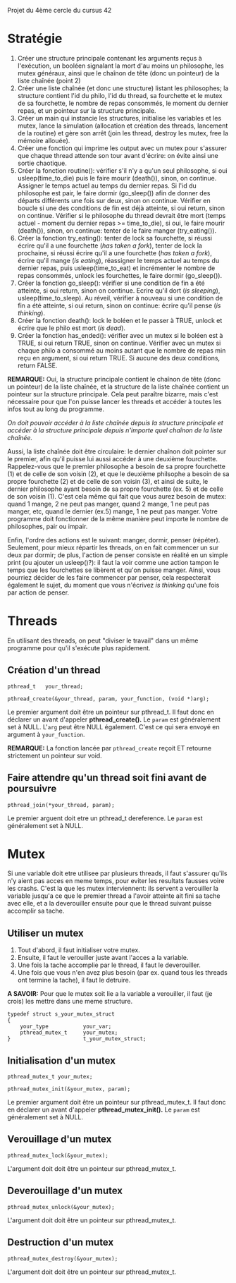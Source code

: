 
Projet du 4ème cercle du cursus 42 

# Stratégie
1. Créer une structure principale contenant les arguments reçus à l'exécution, un booléen signalant la mort d'au moins un philosophe, les mutex généraux, ainsi que le chaînon de tête (donc un pointeur) de la liste chaînée (point 2)
2. Créer une liste chaînée (et donc une structure) listant les philosophes; la structure contient l'id du philo, l'id du thread, sa fourchette et le mutex de sa fourchette, le nombre de repas consommés, le moment du dernier repas, et un pointeur sur la structure principale.
3. Créer un main qui instancie les structures, initialise les variables et les mutex, lance la simulation (allocation et création des threads, lancement de la routine) et gère son arrêt (join les thread, destroy les mutex, free la mémoire allouée).
4. Créer une fonction qui imprime les output avec un mutex pour s'assurer que chaque thread attende son tour avant d'écrire: on évite ainsi une sortie chaotique.
5. Créer la fonction routine(): vérifier s'il n'y a qu'un seul philosophe, si oui usleep(time_to_die) puis le faire mourir (death()), sinon, on continue. Assigner le temps actuel au temps du dernier repas. Si l'id du philosophe est pair, le faire dormir (go_sleep()) afin de donner des départs différents une fois sur deux, sinon on continue. Vérifier en boucle si une des conditions de fin est déjà atteinte, si oui return, sinon on continue. Vérifier si le philosophe du thread devrait être mort (temps actuel - moment du dernier repas >= time_to_die), si oui, le faire mourir (death()), sinon, on continue: tenter de le faire manger (try_eating()).
6. Créer la fonction try_eating(): tenter de lock sa fourchette, si réussi écrire qu'il a une fourchette (*has taken a fork*), tenter de lock la prochaine, si réussi écrire qu'il a une fourchette (*has taken a fork*), écrire qu'il mange (*is eating*), réassigner le temps actuel au temps du dernier repas, puis usleep(time_to_eat) et incrémenter le nombre de repas consommés, unlock les fourchettes, le faire dormir (go_sleep()).
7. Créer la fonction go_sleep(): vérifier si une condition de fin a été atteinte, si oui return, sinon on continue. Ecrire qu'il dort (*is sleeping*), usleep(time_to_sleep). Au réveil, vérifier à nouveau si une condition de fin a été atteinte, si oui return, sinon on continue: écrire qu'il pense (*is thinking*).
8. Créer la fonction death(): lock le boléen et le passer à TRUE, unlock et écrire que le philo est mort (*is dead*).
9. Créer la fonction has_ended(): vérifier avec un mutex si le boléen est à TRUE, si oui return TRUE, sinon on continue. Vérifier avec un mutex si chaque philo a consommé au moins autant que le nombre de repas min reçu en argument, si oui return TRUE. Si aucune des deux conditions, return FALSE.

**REMARQUE:** Oui, la structure principale contient le chaînon de tête (donc un pointeur) de la liste chaînée, et la structure de la liste chaînée contient un pointeur sur la structure principale. Cela peut paraître bizarre, mais c'est nécessaire pour que l'on puisse lancer les threads et accéder à toutes les infos tout au long du programme. 

*On doit pouvoir accéder à la liste chaînée depuis la structure principale et accéder à la structure principale depuis n'importe quel chaînon de la liste chaînée.*

Aussi, la liste chaînée doit être circulaire: le dernier chaînon doit pointer sur le premier, afin qu'il puisse lui aussi accéder à une deuxième fourchette. Rappelez-vous que le premier philosophe a besoin de sa propre fourchette (1) et de celle de son voisin (2), et que le deuxième philsophe a besoin de sa propre fourchette (2) et de celle de son voisin (3), et ainsi de suite, le dernier philosophe ayant besoin de sa propre fourchette (ex. 5) et de celle de son voisin (1). C'est cela même qui fait que vous aurez besoin de mutex: quand 1 mange, 2 ne peut pas manger, quand 2 mange, 1 ne peut pas manger, etc, quand le dernier (ex.5) mange, 1 ne peut pas manger. Votre programme doit fonctionner de la même manière peut importe le nombre de philosophes, pair ou impair.

Enfin, l'ordre des actions est le suivant: manger, dormir, penser (répéter). Seulement, pour mieux répartir les threads, on en fait commencer un sur deux par dormir; de plus, l'action de penser consiste en réalité en un simple print (ou ajouter un usleep()?): il faut la voir comme une action tampon le temps que les fourchettes se libèrent et qu'on puisse manger. Ainsi, vous pourriez décider de les faire commencer par penser, cela respecterait également le sujet, du moment que vous n'écrivez *is thinking* qu'une fois par action de penser.

# Threads
En utilisant des threads, on peut "diviser le travail" dans un même programme pour qu'il s'exécute plus rapidement.
## Création d'un thread
```
pthread_t   your_thread;

pthread_create(&your_thread, param, your_function, (void *)arg);
```
Le premier argument doit être un pointeur sur pthread_t. Il faut donc en déclarer un avant d'appeler **pthread_create().**
Le ``param`` est généralement set à NULL.
L'``arg`` peut être NULL également. C'est ce qui sera envoyé en argument à ``your_function``.

**REMARQUE:** La fonction lancée par ``pthread_create`` reçoit ET retourne strictement un pointeur sur void.

## Faire attendre qu'un thread soit fini avant de poursuivre
```
pthread_join(*your_thread, param);
```
Le premier arguent doit etre un pthread_t dereference.
Le ``param`` est généralement set à NULL.

# Mutex
Si une variable doit etre utilisee par plusieurs threads, il faut s'assurer qu'ils n'y aient pas acces en meme temps, pour eviter les resultats fausses voire les crashs. C'est la que les mutex interviennent: ils servent a verouiller la variable jusqu'a ce que le premier thread a l'avoir atteinte ait fini sa tache avec elle, et a la deverouiller ensuite pour que le thread suivant puisse accomplir sa tache.

## Utiliser un mutex
1. Tout d'abord, il faut initialiser votre mutex.
2. Ensuite, il faut le verouiller juste avant l'acces a la variable.
3. Une fois la tache accomplie par le thread, il faut le deverouiller.
4. Une fois que vous n'en avez plus besoin (par ex. quand tous les threads ont termine la tache), il faut le detruire.

**A SAVOIR:**
Pour que le mutex soit lie a la variable a verouiller, il faut (je crois) les mettre dans une meme structure.
```
typedef struct s_your_mutex_struct
{
    your_type           your_var;
    pthread_mutex_t     your_mutex;
}                       t_your_mutex_struct;
```

## Initialisation d'un mutex
```
pthread_mutex_t your_mutex;

pthread_mutex_init(&your_mutex, param);
```
Le premier argument doit être un pointeur sur pthread_mutex_t. Il faut donc en déclarer un avant d'appeler **pthread_mutex_init().**
Le ``param`` est généralement set à NULL.

## Verouillage d'un mutex
```
pthread_mutex_lock(&your_mutex);
```
L'argument doit doit être un pointeur sur pthread_mutex_t.

## Deverouillage d'un mutex
```
pthread_mutex_unlock(&your_mutex);
```
L'argument doit doit être un pointeur sur pthread_mutex_t.

## Destruction d'un mutex
```
pthread_mutex_destroy(&your_mutex);
```
L'argument doit doit être un pointeur sur pthread_mutex_t.